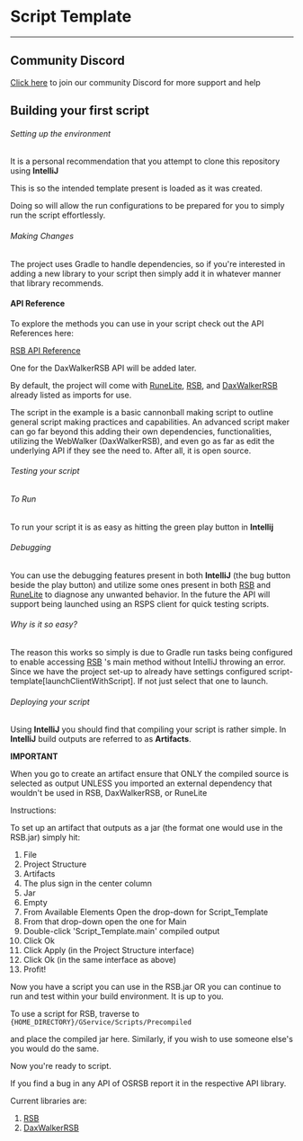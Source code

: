 # Script Template
___

## Community Discord
[Click here](https://discord.gg/CGBXNrHREP) to join our community Discord for more support and help

## Building your first script

###### Setting up the environment
It is a personal recommendation that you attempt to clone this repository using **IntelliJ**

This is so the intended template present is loaded as it was created.

Doing so will allow the run configurations to be prepared for you to simply run the script effortlessly.

###### Making Changes
The project uses Gradle to handle dependencies, so if you're interested in adding a new library to your script then
simply add it in whatever manner that library recommends.

#### API Reference
To explore the methods you can use in your script check out the API References here:

[RSB API Reference](https://osrsb.github.io/RSB/)

One for the DaxWalkerRSB API will be added later.

By default, the project will come with [RuneLite](https://github.com/RuneLite), [RSB](https://github.com/OSRSB/RSB),
and [DaxWalkerRSB](https://github.com/OSRSB/DaxWalkerRSB) already listed as imports for use.

The script in the example is a basic cannonball making script to outline general script making practices and capabilities. 
An advanced script maker can go far beyond this adding their own dependencies, functionalities, 
utilizing the WebWalker (DaxWalkerRSB), and even go as far as edit the underlying API if they see the need to. 
After all, it is open source.

###### Testing your script
###### *To Run*
To run your script it is as easy as hitting the green play button in **Intellij**

###### *Debugging*
You can use the debugging features present in both **IntelliJ** (the bug button beside the play button)
and utilize some ones present in both 
[RSB](https://github.com/OSRSB/RSB) and [RuneLite](https://github.com/RuneLite) 
to diagnose any unwanted behavior. 
In the future the API will support being launched using an RSPS client for quick testing scripts.

###### *Why is it so easy?*
The reason this works so simply is due to Gradle run tasks being configured to enable accessing 
[RSB](https://github.com/OSRSB/RSB) 's main method without IntelliJ throwing an error.
Since we have the project set-up to already have settings configured script-template[launchClientWithScript].
If not just select that one to launch.



###### Deploying your script
Using **IntelliJ** you should find that compiling your script is rather simple.
In **IntelliJ** build outputs are referred to as **Artifacts**.

**IMPORTANT**

When you go to create an artifact ensure that ONLY the compiled source is selected as output
UNLESS you imported an external dependency that wouldn't be used in RSB, DaxWalkerRSB, or
RuneLite

Instructions:

To set up an artifact that outputs as a jar (the format one would use in the RSB.jar) simply hit:
1. File
2. Project Structure
3. Artifacts
4. The plus sign in the center column
5. Jar
6. Empty
7. From Available Elements Open the drop-down for Script_Template
8. From that drop-down open the one for Main
9. Double-click 'Script_Template.main' compiled output
10. Click Ok
11. Click Apply (in the Project Structure interface)
12. Click Ok (in the same interface as above)
13. Profit!

Now you have a script you can use in the RSB.jar OR you can continue to run and test within your build environment. 
It is up to you.


To use a script for RSB, traverse to
```{HOME_DIRECTORY}/GService/Scripts/Precompiled```

and place the compiled jar here.
Similarly, if you wish to use someone else's you would do the same.

Now you're ready to script.

If you find a bug in any API of OSRSB report it in the respective API library.

Current libraries are:
1. [RSB](https://github.com/OSRSB/RSB)
2. [DaxWalkerRSB](https://github.com/OSRSB/DaxWalkerRSB)
